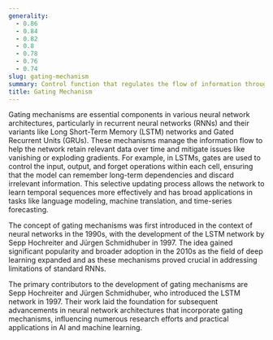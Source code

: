 ```yaml
---
generality:
  - 0.86
  - 0.84
  - 0.82
  - 0.8
  - 0.78
  - 0.76
  - 0.74
slug: gating-mechanism
summary: Control function that regulates the flow of information through the model, deciding what information to keep, discard, or update.
title: Gating Mechanism
---
```


Gating mechanisms are essential components in various neural network architectures, particularly in recurrent neural networks (RNNs) and their variants like Long Short-Term Memory (LSTM) networks and Gated Recurrent Units (GRUs). These mechanisms manage the information flow to help the network retain relevant data over time and mitigate issues like vanishing or exploding gradients. For example, in LSTMs, gates are used to control the input, output, and forget operations within each cell, ensuring that the model can remember long-term dependencies and discard irrelevant information. This selective updating process allows the network to learn temporal sequences more effectively and has broad applications in tasks like language modeling, machine translation, and time-series forecasting.

The concept of gating mechanisms was first introduced in the context of neural networks in the 1990s, with the development of the LSTM network by Sepp Hochreiter and Jürgen Schmidhuber in 1997. The idea gained significant popularity and broader adoption in the 2010s as the field of deep learning expanded and as these mechanisms proved crucial in addressing limitations of standard RNNs.

The primary contributors to the development of gating mechanisms are Sepp Hochreiter and Jürgen Schmidhuber, who introduced the LSTM network in 1997. Their work laid the foundation for subsequent advancements in neural network architectures that incorporate gating mechanisms, influencing numerous research efforts and practical applications in AI and machine learning.
